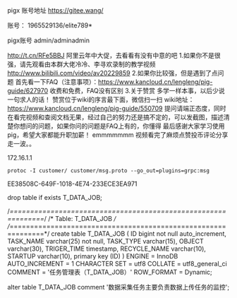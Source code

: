 







pigx 账号地址
https://gitee.wang/

账号：
1965529136/elite789*

pigx账号 admin/adminadmin

http://t.cn/RFe5BBJ 阿里云年中大促，去看看有没有中意的吧
1.如果你不是很强，请先观看由本群大佬冷冷、李寻欢录制的教学视频
http://www.bilibili.com/video/av20229859
2.如果你比较强，但是遇到了点问题
首先看一下FAQ（注意事项）：https://www.kancloud.cn/lengleng/pig-guide/627970
收费和免费，FAQ没有区别
3.关于赞赏
多学一样本事，以后少说一句求人的话！
赞赏位于wiki的序言最下面，微信扫一扫
wiki地址：https://www.kancloud.cn/lengleng/pig-guide/550709
提问请端正态度，同时在看完视频和查阅文档无果，经过自己的努力还是搞不定的，可以发截图，描述清楚你想问的问题，如果你问的问题是FAQ上有的，你懂得
最后感谢大家学习使用pig，希望大家都能升职加薪！
emmmmmmm
视频看完了麻烦点赞投币评论分享走一波。。



172.16.1.1
```
protoc -I customer/ customer/msg.proto --go_out=plugins=grpc:msg
```
EE38508C-649F-1018-4E74-233ECE3EA971




drop table if exists T_DATA_JOB;

/*==============================================================*/
/* Table: T_DATA_JOB                                            */
/*==============================================================*/
create table T_DATA_JOB
(
   ID                   bigint not null auto_increment,
   TASK_NAME            varchar(25) not null,
   TASK_TYPE            varchar(15),
   OBJECT               varchar(30),
   TRIGER_TIME          timestamp,
   RECYCLE_NAME         varchar(10),
   STARTUP              varchar(10),
   primary key (ID)
) ENGINE = InnoDB AUTO_INCREMENT = 1 CHARACTER SET = utf8 COLLATE = utf8_general_ci COMMENT = '任务管理表（T_DATA_JOB）' ROW_FORMAT = Dynamic;

alter table T_DATA_JOB comment '数据采集任务主要负责数据上传任务的监控';